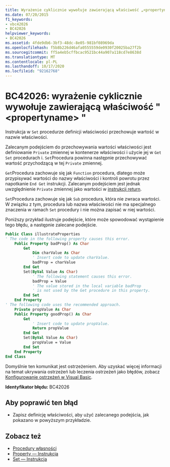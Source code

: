 ```yaml
---
title: Wyrażenie cyklicznie wywołuje zawierającą właściwość „<propertyname>”
ms.date: 07/20/2015
f1_keywords:
- vbc42026
- BC42026
helpviewer_keywords:
- BC42026
ms.assetid: 4fde9db6-3bf3-48dc-8e05-981bf08969da
ms.openlocfilehash: f5b8b226d46afa0555559de0930f20025ba27f2b
ms.sourcegitcommit: ff5a4eb5cffbcac9521bc44a907a118cd7e8638d
ms.translationtype: MT
ms.contentlocale: pl-PL
ms.lasthandoff: 10/17/2020
ms.locfileid: "92162768"
---
```

# <a name="bc42026-expression-recursively-calls-the-containing-property-propertyname"></a>BC42026: wyrażenie cyklicznie wywołuje zawierającą właściwość " \<propertyname> "

Instrukcja w `Set` procedurze definicji właściwości przechowuje wartość w nazwie właściwości.

 Zalecanym podejściem do przechowywania wartości właściwości jest definiowanie `Private` zmiennej w kontenerze właściwości i użycie jej w `Get` `Set` procedurach i. `Set`Procedura powinna następnie przechowywać wartość przychodzącą w tej `Private` zmiennej.

 `Get`Procedura zachowuje się jak `Function` procedura, dlatego może przypisywać wartości do nazwy właściwości i kontroli powrotu przez napotkanie `End Get` instrukcji. Zalecanym podejściem jest jednak uwzględnienie `Private` zmiennej jako wartości w [instrukcji return](../statements/return-statement.md).

 `Set`Procedura zachowuje się jak `Sub` procedura, która nie zwraca wartości. W związku z tym, procedura lub nazwa właściwości nie ma specjalnego znaczenia w ramach `Set` procedury i nie można zapisać w niej wartości.

 Poniższy przykład ilustruje podejście, które może spowodować wystąpienie tego błędu, a następnie zalecane podejście.

```vb
Public Class illustrateProperties
' The code in the following property causes this error.
    Public Property badProp() As Char
        Get
            Dim charValue As Char
            ' Insert code to update charValue.
            badProp = charValue
        End Get
        Set(ByVal Value As Char)
            ' The following statement causes this error.
            badProp = Value
            ' The value stored in the local variable badProp
            ' is not used by the Get procedure in this property.
        End Set
    End Property
' The following code uses the recommended approach.
    Private propValue As Char
    Public Property goodProp() As Char
        Get
            ' Insert code to update propValue.
            Return propValue
        End Get
        Set(ByVal Value As Char)
            propValue = Value
        End Set
    End Property
End Class
```

 Domyślnie ten komunikat jest ostrzeżeniem. Aby uzyskać więcej informacji na temat ukrywania ostrzeżeń lub leczenia ostrzeżeń jako błędów, zobacz [Konfigurowanie ostrzeżeń w Visual Basic](/visualstudio/ide/configuring-warnings-in-visual-basic).

 **Identyfikator błędu:** BC42026

## <a name="to-correct-this-error"></a>Aby poprawić ten błąd

- Zapisz definicję właściwości, aby użyć zalecanego podejścia, jak pokazano w powyższym przykładzie.

## <a name="see-also"></a>Zobacz też

- [Procedury własności](../../programming-guide/language-features/procedures/property-procedures.md)
- [Property — Instrukcja](../statements/property-statement.md)
- [Set — Instrukcja](../statements/set-statement.md)
